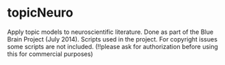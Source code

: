 topicNeuro
==========

Apply topic models to neuroscientific literature. Done as part of the Blue Brain Project (July 2014). Scripts used in the project. For copyright issues some scripts are not included. (!!please ask for authorization before using this for commercial purposes)
